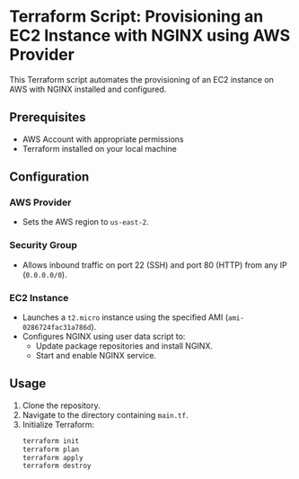 # Terraform Script: Provisioning an EC2 Instance with NGINX using AWS Provider
 
This Terraform script automates the provisioning of an EC2 instance on AWS with NGINX installed and configured.
 
## Prerequisites
 
- AWS Account with appropriate permissions
- Terraform installed on your local machine
 
## Configuration
 
### AWS Provider
 
- Sets the AWS region to `us-east-2`.
 
### Security Group
 
- Allows inbound traffic on port 22 (SSH) and port 80 (HTTP) from any IP (`0.0.0.0/0`).
 
### EC2 Instance
 
- Launches a `t2.micro` instance using the specified AMI (`ami-0286724fac31a786d`).
- Configures NGINX using user data script to:
  - Update package repositories and install NGINX.
  - Start and enable NGINX service.
 
## Usage
 
1. Clone the repository.
2. Navigate to the directory containing `main.tf`.
3. Initialize Terraform:
   ```bash
   terraform init
   terraform plan
   terraform apply
   terraform destroy
